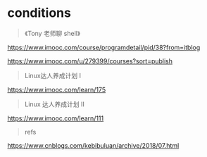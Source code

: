 # conditions


> 《Tony 老师聊 shell》

https://www.imooc.com/course/programdetail/pid/38?from=itblog

https://www.imooc.com/u/279399/courses?sort=publish


> Linux达人养成计划 I

https://www.imooc.com/learn/175

> Linux 达人养成计划 II

https://www.imooc.com/learn/111


> refs

https://www.cnblogs.com/kebibuluan/archive/2018/07.html

